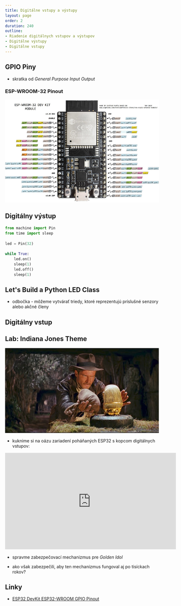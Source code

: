 ```yaml
---
title: Digitálne vstupy a výstupy
layout: page
order: 2
duration: 240
outline:
- Riadenie digitálnych vstupov a výstupov
- Digitálne výstupy
- Digitálne vstupy
---
```


## GPIO Piny

* skratka od _General Purpose Input Output_

### ESP-WROOM-32 Pinout

[![ESP-WROOM-32 Pinout](images/esp32-pinout.jpg)](https://www.flickr.com/photos/jgustavoam/40089095211/in/photostream/)


## Digitálny výstup

```python
from machine import Pin
from time import sleep

led = Pin(32)

while True:
    led.on()
    sleep(1)
    led.off()
    sleep(1)
```


## Let's Build a Python LED Class

* odbočka - môžeme vytvárať triedy, ktoré reprezentujú príslušné senzory alebo akčné členy


## Digitálny vstup


## Lab: Indiana Jones Theme

![Indiana Jones and the Raiders of the Lost Ark](images/indiana.jones.jpg)

* kuknime si na oázu zariadení poháňaných ESP32 s kopcom digitálnych vstupov:

<iframe width="560" height="315" src="https://www.youtube.com/embed/aADExWV1bsM" frameborder="0" allow="accelerometer; autoplay; encrypted-media; gyroscope; picture-in-picture" allowfullscreen></iframe>

* spravme zabezpečovací mechanizmus pre _Golden Idol_

* ako však zabezpečili, aby ten mechanizmus fungoval aj po tisíckach rokov?


## Linky
* [ESP32 DevKit ESP32-WROOM GPIO Pinout](https://circuits4you.com/2018/12/31/esp32-devkit-esp32-wroom-gpio-pinout/)